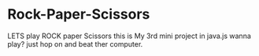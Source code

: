 # Rock-Paper-Scissors
LETS play ROCK paper Scissors
this is My 3rd mini project in java.js 
wanna play? just hop on and beat ther computer.
